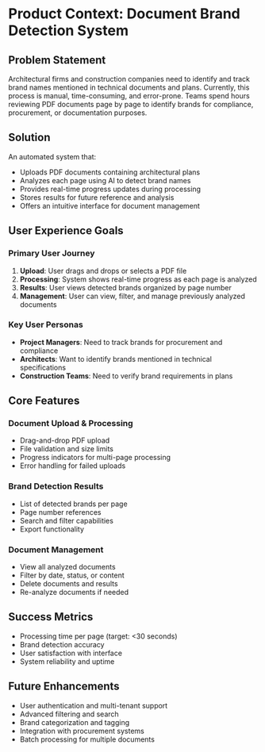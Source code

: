 # Product Context: Document Brand Detection System

## Problem Statement
Architectural firms and construction companies need to identify and track brand names mentioned in technical documents and plans. Currently, this process is manual, time-consuming, and error-prone. Teams spend hours reviewing PDF documents page by page to identify brands for compliance, procurement, or documentation purposes.

## Solution
An automated system that:
- Uploads PDF documents containing architectural plans
- Analyzes each page using AI to detect brand names
- Provides real-time progress updates during processing
- Stores results for future reference and analysis
- Offers an intuitive interface for document management

## User Experience Goals

### Primary User Journey
1. **Upload**: User drags and drops or selects a PDF file
2. **Processing**: System shows real-time progress as each page is analyzed
3. **Results**: User views detected brands organized by page number
4. **Management**: User can view, filter, and manage previously analyzed documents

### Key User Personas
- **Project Managers**: Need to track brands for procurement and compliance
- **Architects**: Want to identify brands mentioned in technical specifications
- **Construction Teams**: Need to verify brand requirements in plans

## Core Features

### Document Upload & Processing
- Drag-and-drop PDF upload
- File validation and size limits
- Progress indicators for multi-page processing
- Error handling for failed uploads

### Brand Detection Results
- List of detected brands per page
- Page number references
- Search and filter capabilities
- Export functionality

### Document Management
- View all analyzed documents
- Filter by date, status, or content
- Delete documents and results
- Re-analyze documents if needed

## Success Metrics
- Processing time per page (target: <30 seconds)
- Brand detection accuracy
- User satisfaction with interface
- System reliability and uptime

## Future Enhancements
- User authentication and multi-tenant support
- Advanced filtering and search
- Brand categorization and tagging
- Integration with procurement systems
- Batch processing for multiple documents
